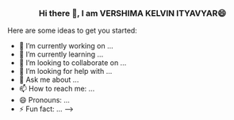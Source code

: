 

<p align="center">
  <img src="">
</p> 

<h3 align="center">Hi there 👋, I am VERSHIMA KELVIN ITYAVYAR😄</h3>

Here are some ideas to get you started:

- 🔭 I’m currently working on ...
- 🌱 I’m currently learning ...
- 👯 I’m looking to collaborate on ...
- 🤔 I’m looking for help with ...
- 💬 Ask me about ...
- 📫 How to reach me: ...
- 😄 Pronouns: ...
- ⚡ Fun fact: ...
-->

